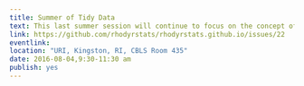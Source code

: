 ```yaml
---
title: Summer of Tidy Data
text: This last summer session will continue to focus on the concept of tidy data and how it applies to your research.  Data management and data design are something that, if done right, will make your subsequent analysis MUCH easier.  If little thought is given up front, then you'll be spending lots of time at the end.
link: https://github.com/rhodyrstats/rhodyrstats.github.io/issues/22
eventlink: 
location: "URI, Kingston, RI, CBLS Room 435"
date: 2016-08-04,9:30-11:30 am
publish: yes
---
```

